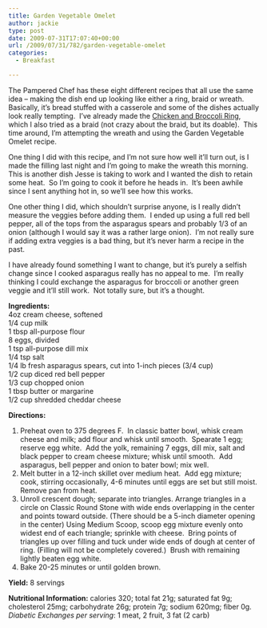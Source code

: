 ```yaml
---
title: Garden Vegetable Omelet
author: jackie
type: post
date: 2009-07-31T17:07:40+00:00
url: /2009/07/31/782/garden-vegetable-omelet
categories:
  - Breakfast

---
```

The Pampered Chef has these eight different recipes that all use the same idea &#8211; making the dish end up looking like either a ring, braid or wreath.  Basically, it&#8217;s bread stuffed with a casserole and some of the dishes actually look really tempting.  I&#8217;ve already made the [Chicken and Broccoli Ring][1], which I also tried as a braid (not crazy about the braid, but its doable).  This time around, I&#8217;m attempting the wreath and using the Garden Vegetable Omelet recipe.

One thing I did with this recipe, and I&#8217;m not sure how well it&#8217;ll turn out, is I made the filling last night and I&#8217;m going to make the wreath this morning.  This is another dish Jesse is taking to work and I wanted the dish to retain some heat.  So I&#8217;m going to cook it before he heads in.  It&#8217;s been awhile since I sent anything hot in, so we&#8217;ll see how this works.

One other thing I did, which shouldn&#8217;t surprise anyone, is I really didn&#8217;t measure the veggies before adding them.  I ended up using a full red bell pepper, all of the tops from the asparagus spears and probably 1/3 of an onion (although I would say it was a rather large onion).  I&#8217;m not really sure if adding extra veggies is a bad thing, but it&#8217;s never harm a recipe in the past.

I have already found something I want to change, but it&#8217;s purely a selfish change since I cooked asparagus really has no appeal to me.  I&#8217;m really thinking I could exchange the asparagus for broccoli or another green veggie and it&#8217;ll still work.  Not totally sure, but it&#8217;s a thought.

**Ingredients:**  
4oz cream cheese, softened  
1/4 cup milk  
1 tbsp all-purpose flour  
8 eggs, divided  
1 tsp all-purpose dill mix  
1/4 tsp salt  
1/4 lb fresh asparagus spears, cut into 1-inch pieces (3/4 cup)  
1/2 cup diced red bell pepper  
1/3 cup chopped onion  
1 tbsp butter or margarine  
1/2 cup shredded cheddar cheese

**Directions:**

  1. Preheat oven to 375 degrees F.  In classic batter bowl, whisk cream cheese and milk; add flour and whisk until smooth.  Spearate 1 egg; reserve egg white.  Add the yolk, remaining 7 eggs, dill mix, salt and black pepper to cream cheese mixture; whisk until smooth.  Add asparagus, bell pepper and onion to bater bowl; mix well.
  2. Melt butter in a 12-inch skillet over medium heat.  Add egg mixture; cook, stirring occasionally, 4-6 minutes until eggs are set but still moist. Remove pan from heat.
  3. Unroll crescent dough; separate into triangles. Arrange triangles in a circle on Classic Round Stone with wide ends overlapping in the center and points toward outside. (There should be a 5-inch diameter opening in the center) Using Medium Scoop, scoop egg mixture evenly onto widest end of each triangle; sprinkle with cheese.  Bring points of triangles up over filling and tuck under wide ends of dough at center of ring. (Filling will not be completely covered.)  Brush with remaining lightly beaten egg white.
  4. Bake 20-25 minutes or until golden brown.

**Yield:** 8 servings

**Nutritional Information:** calories 320; total fat 21g; saturated fat 9g; cholesterol 25mg; carbohydrate 26g; protein 7g; sodium 620mg; fiber 0g.  
_Diabetic Exchanges per serving_: 1 meat, 2 fruit, 3 fat (2 carb)

 [1]: /2009/05/15/763/chicken-broccoli-ring